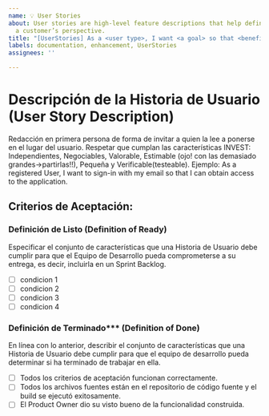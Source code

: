 ```yaml
---
name: 💡 User Stories
about: User stories are high-level feature descriptions that help define benefit from
  a customer’s perspective.
title: "[UserStories] As a <user type>, I want <a goal> so that <benefit>"
labels: documentation, enhancement, UserStories
assignees: ''

---
```


# Descripción de la Historia de Usuario (User Story Description)
  
  Redacción en primera persona de forma de invitar a quien la lee a ponerse en el lugar del usuario.
  Respetar que cumplan las características INVEST: Independientes, Negociables, Valorable, Estimable (ojo! con las demasiado grandes->partirlas!!), Pequeña y Verificable(testeable).
  Ejemplo: As a registered User, I want to sign-in with my email so that I can obtain access to the application.

## Criterios de Aceptación:
  
### Definición de Listo (Definition of Ready)
  Especificar el conjunto de características que una Historia de Usuario debe cumplir para que el Equipo de Desarrollo pueda comprometerse a su entrega, es decir, incluirla en un Sprint Backlog.
  
  - [ ] condicion 1
  - [ ] condicion 2
  - [ ] condicion 3
  - [ ] condicion 4
  
### Definición de Terminado*** (Definition of Done)
  
  En línea con lo anterior, describir el conjunto de características que una Historia de Usuario debe cumplir para que el equipo de desarrollo pueda determinar si ha terminado de trabajar en ella.
  
  - [ ] Todos los criterios de aceptación funcionan correctamente.
  - [ ] Todos los archivos fuentes están en el repositorio de código fuente y el build se ejecutó exitosamente.
  - [ ] El Product Owner dio su visto bueno de la funcionalidad construida.
